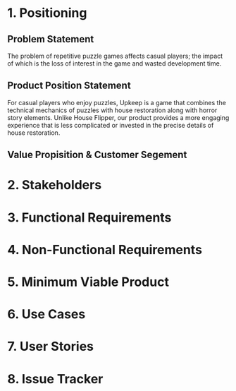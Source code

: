 # 1. Positioning #
## Problem Statement ##
The problem of repetitive puzzle games affects casual players; the impact of which is the loss of interest in the game and wasted development time. 

## Product Position Statement ##
For casual players who enjoy puzzles, Upkeep is a game that combines the technical mechanics of puzzles with house restoration along with horror story elements. Unlike House Flipper, our product provides a more engaging experience that is less complicated or invested in the precise details of house restoration.

## Value Propisition & Customer Segement ##


# 2. Stakeholders #

# 3. Functional Requirements #

# 4. Non-Functional Requirements #

# 5. Minimum Viable Product #

# 6. Use Cases #

# 7. User Stories #

# 8. Issue Tracker #
